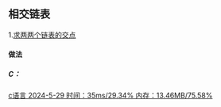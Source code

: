 ## 相交链表
1.[求两两个链表的交点](https://leetcode.cn/problems/intersection-of-two-linked-lists/description/?envType=study-plan-v2&envId=top-100-liked)
#### 做法
##### C：
[c语言 2024-5-29 时间：35ms/29.34% 内存：13.46MB/75.58%](IntersectingLinkedList.cpp)